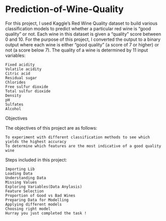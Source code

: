 
# Prediction-of-Wine-Quality

For this project, I used Kaggle’s Red Wine Quality dataset to build various classification models to predict whether a particular red wine is “good quality” or not. Each wine in this dataset is given a “quality” score between 0 and 10. For the purpose of this project, I converted the output to a binary output where each wine is either “good quality” (a score of 7 or higher) or not (a score below 7). The quality of a wine is determined by 11 input variables:

    Fixed acidity
    Volatile acidity
    Citric acid
    Residual sugar
    Chlorides
    Free sulfur dioxide
    Total sulfur dioxide
    Density
    pH
    Sulfates
    Alcohol

Objectives

The objectives of this project are as follows:

    To experiment with different classification methods to see which yields the highest accuracy
    To determine which features are the most indicative of a good quality wine

Steps included in this project:

    Importing Lib
    Loading Data
    Understanding Data
    Missing Values
    Exploring Variables(Data Anylasis)
    Feature Selection
    Proportion of Good vs Bad Wines
    Preparing Data for Modelling
    Applying different models
    Choosing right model
    Hurray you just completed the task !
    
